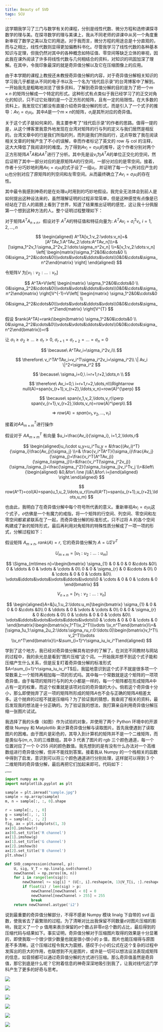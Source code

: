 ```yaml
---
title: Beauty of SVD
tags: SCU
---
```


这学期我学习了三门与数学有关的课程，分别是线性代数、微分方程和选修课探寻数学的理与美。在探寻数学的理与美课上，我从不同老师的讲课中从另一个角度重新审视了数学之美以及它的用途。对于我而言，微分方程的用途总是十分直观的，而与之相比，线性代数则显得更加偏教科书化。尽管我学习了线性代数的各种基本知识与定理，但我仍然对其中的各种概念如特征值、零空间等缺乏立体的审视，因此我在课外阅读了许多将线性代数与几何相结合的资料，对知识的巩固加深了理解。在其中，令我印象最深的就是奇异值分解以及它在压缩图像上的应用。

由于本学期的课程上教授还未教授奇异值分解的内容，对于奇异值分解相关知识的学习我几乎都是从不同的电子书以及一个名为“线代启示录”的台湾博客中了解到。一开始我先是粗略地浏览了很多资料，了解到奇异值分解的目的是为了把一个$m\times n$ 的矩阵分解成一个特定的形式。这种形式有点类似于我已经学习了的正交对角化的知识，只不过它处理的是一个正方形的矩阵，且有一定的局限性。在大多数的资料上，我发现它们都没有直接介绍奇异值分解的形式，而是引入了一个式子的推导：$Av_i=\sigma_iu_i$。其中$A$是一个$m\times n$的矩阵，$\sigma_i$是其所对应的奇异值。

关于这个式子是如何来的，我主要参考了“线代启示录”的作者的思路。值得一提的是，从这个博客里我意外地发现在台湾对矩阵的行与列的定义与我们居然是相反的。台湾文章中的行是我们所指的列，而列是我们所指的行，这点导致了我在阅读相关文章的时候产生了不小的误解，幸而作者标记了英文的 row 与 col 的注释，这大大降低了我阅读时的难度。为了得到$Av_i=\sigma_iu_i$的推导，这个作者分别对两个正方形矩阵$A^TA$和$AA^T$进行了分析。其中先是设$v_i$为$A^TA$的单位正交化的空间，然后证明了其中一部分对应的是原矩阵$A$的行空间，一部分对应的是零空间。接着，作者十分巧妙地利用$Av_i=\sigma_iu_i$的式子设了一组$u_i$，并证明了每一个$v_i$所对应产生的$u_i$也分别对应了原矩阵的列空间和左零空间。从而最终确立了$Av_i=\sigma_iu_i$的存在性。

其中最令我感到神奇的是在处理$u_i$时用到的巧妙地假设。我完全无法体会到前人是如何提出这种设法来的，虽然理解证明的过程非常简单，但是这种感觉有点像是已经站在了巨人的肩膀上看到了世界，知道了结果推出证明的感觉，这让我十分佩服第一个想到这种方法的人。整个证明过程整理如下：

对于矩阵$A^TA_{n\times n}$，假设对于 $A^TA$的特征值和特征向量为: $A^TAv_i=\sigma_i^2v_i,\ i=1,2,\ldots,n$

$$
\begin{aligned}
A^TA[v_1:v_2:\vdots:v_n]=&[A^TAv_1:A^TAv_2:\dots:A^TAv_n]\\=& [\sigma_1^2v_1:\sigma_2^2v_2:\dots:\sigma_n^2v_n] \\=&[v_1:v_2:\dots:v_n]  \left[ \begin{matrix}\sigma_1^2&0&\cdots&0 \\ 0&\sigma_2^2&\cdots&0\\\vdots&\vdots&\ddots&\vdots\\0&0&\cdots&\sigma_n^2\end{matrix} \right]
\end{aligned}
$$

令矩阵$V$ 为$[v_1:v_2:\dots:v_n]$

$$
A^TA=V\left[ \begin{matrix} \sigma_1^2&0&\cdots&0 \\ 0&\sigma_2^2&\cdots&0\\\vdots&\vdots&\ddots&\vdots\\0&0&\cdots&\sigma_n^2\end{matrix} \right]V^{-1}=V\left[ \begin{matrix} \sigma_1^2&0&\cdots&0 \\ 0&\sigma_2^2&\cdots&0\\\vdots&\vdots&\ddots&\vdots\\0&0&\cdots&\sigma_n^2\end{matrix} \right]V^{T}
$$

假设 $rank(A^TA)=rank(\begin{bmatrix} \sigma_1^2&0&\cdots&0 \\ 0&\sigma_2^2&\cdots&0\\\vdots&\vdots&\ddots&\vdots\\0&0&\cdots&\sigma_n^2\end{bmatrix})=r$

让 $\sigma_1\ge\sigma_2\ge\dots\ge\sigma_r\gt0,\ \sigma_{r+1}=\sigma_{r+2}=\dots=\sigma_n=0$

$$
\because\ A^TAv_i=\sigma_i^2v_i\\
$$

$$
\therefore\ v_i^TA^TAv_i=v_i^T\sigma_i^2v_i=\sigma_i^2\\
\| Av_i \|^2=\sigma_i^2
$$

$$
\because\ \sigma_i=0,\ i=r+1,r+2,\dots,n \\
$$

$$
\therefore\ Av_i=0,\ i=r+1,r+2,\dots,n\\\Rightarrow null(A)=span(v_{r+1},v_{r+2},\ldots,v_n)=row(A)^{\perp}
$$

$$
\because\ span(v_1,v_2,\ldots,v_r)\perp span(v_{r+1},v_{r+2},\ldots,v_n)=row(A)^\perp\\
$$

$$
\Rightarrow \ row(A)=span(v_1,v_2,\ldots,v_r)
$$

接着对$AA^T_{m\times m}$进行操作

假设对于 $AA^T_{m\times m}$ 有向量 $u_i=\frac{Av_i}{\sigma_i}, i=1,2,\ldots,r$

$$
\begin{aligned}u_i\cdot u_y=u_i^Tu_y  = &\frac{(Av_i)^T}{\sigma_i}\frac{Av_j}{\sigma_j} \\=&  \frac{v_i^TA^T}{\sigma_i}\frac{Av_j}{\sigma_j}=\frac{v_i^T(A^TAv_j)}{\sigma_i\sigma_j}\\=&\frac{v_i^T(\sigma_j^2v_j)}{\sigma_i\sigma_j}=\frac{\sigma_j^2}{\sigma_i\sigma_j}v_i^Tv_j  \\=&\left\{\begin{aligned} &0,&for\ i\ne j\\&1,&for\ i=j\end{aligned} \right.\end{aligned}
$$

$$
row(A^T)=col(A)=span(u_1,u_2,\ldots,u_r)\\null(A^T)=span(u_{r+1},u_{r+2},\ldots,u_m)
$$

也由此，我明白了在奇异值分解中每个符号所代表的意义。重新审视$Av_i=\sigma_iu_i$这个式子，$\sigma$仿佛是一个有魔力的戒指，将一个矩阵的行空间、列空间、零空间和左零空间都紧紧联系在了一起，而奇异值分解的标准形式，只不过将 A 的各个空间构建成了新的矩阵形式，最后再利用对角矩阵的特殊性质分解成了一项一项的形式，分解过程如下：

假设矩阵 $A_{m\times n}$, $rank(A )=r$, 它的奇异值分解为 $A=U\Sigma V^T$

$$
U_{m\times m}=[u_1:u_2:\ldots:u_m]
$$

$$
\Sigma_{m\times n}=\begin{bmatrix} \sigma_{1} & 0 & 0 & 0 &\cdots &0\\ 0 & \ddots & 0 & \vdots & \cdots & 0\\ 0 & 0 & \sigma_{r} & 0 &\cdots & 0\\ 0 & \cdots & 0 & 0 & \cdots &0\\ \vdots&\ddots&\vdots&\vdots&\ddots&\vdots\\0 & \cdots & 0 & 0 & \cdots & 0 \end{bmatrix}
$$

$$
V_{n\times n}=[v_1:v_2:\ldots:v_n]
$$

$$
\begin{aligned}A=&[u_1:u_2:\ldots:u_m]\begin{bmatrix} \sigma_{1} & 0 & 0 & 0 &\cdots &0\\ 0 & \ddots & 0 & \vdots & \cdots & 0\\ 0 & 0 & \sigma_{r} & 0 &\cdots & 0\\ 0 & \cdots & 0 & 0 & \cdots &0\\ \vdots&\ddots&\vdots&\vdots&\ddots&\vdots\\0 & \cdots & 0 & 0 & \cdots & 0 \end{bmatrix}\begin{bmatrix}v_1^T\\v_2^T\\\vdots \\v_n^T\end{bmatrix}\\=&[\sigma_1u_1:\sigma_2u_2:\ldots:\sigma_ru_r:0:\ldots:0]\begin{bmatrix}v_1^T\\v_2^T\\\vdots \\v_n^T\end{bmatrix}\\=&\sum_{i=1}^r\sigma_iu_iv_i^T\end{aligned}
$$

学到了这个地方，我已经对奇异值分解具有初步的了解了。在浏览不同教材与网站的过程中，我的余光总是看到“图片压缩”这个词。一开始我并想不到这个式子能和压缩产生什么关系，但是反复盯着奇异值分解的标准形式$A=\sum_{i=1}^r\sigma_iu_iv_i^T$后，我猛地意识到这个式子不就是很多项一个常数乘上一个矩阵再相加每一项的形式吗。其中每一个常数就是这个矩阵的一项项奇异值，由于每项的矩阵行与列的大小都是一样的，每一个矩阵都在形成矩阵$A$中占有一定的权重，而这个权重就是该项对应的奇异值的大小。倘若这个奇异值十分小，那么即使抛弃了这一项的矩阵所形成的矩阵$A$也不会与正确的矩阵$A$相差太多。这个抛弃的过程不就是压缩吗？为了验证我的猜想，我查阅了相关的资料，最后发现我的想法是十分正确的。为了验证我的想法，我打算亲自利用奇异值分解压缩一张图片试试。

我选择了我的头像（如图）作为试验的对象，并使用了两个 Python 环境中的开源模块 Numpy 和 Matplotlib 来计算奇异值分解与读取图片。首先我便遇到了读取图片的困难。由于图片是彩色的，其导入到计算机的矩阵并不是一个二维矩阵，而是类似与$(m,n,3)$的三维数组。其中 3 代表了图片的 rgb 三个颜色通道，每一个位置对应了一个 0-255 间的颜色数值。我先想到的是有没有什么办法对一个高维数组进行奇异值分解，但并不能找到答案。接着我从 Numpy 的一个栈相关的函数中得到了启发，意识到可以将三个颜色通道进行分别处理，这样就可以得到 3 个二维矩阵的奇异值分解，最后再把它们加起来即可。代码如下：

<img alt="Sample" src="https://s2.loli.net/2023/07/17/dXFBzbr17gvcHPl.jpg"  style="zoom: 33%;" />


```python
import numpy as np
import matplotlib.pyplot as plt

sample = plt.imread("sample.jpg")
sample = np.array(sample)
m, n = sample[:, :, 0].shape

r = sample[:, :, 0]
g = sample[:, :, 1]
b = sample[:, :, 2]
fig, ax = plt.subplots(1, 3)
ax[0].imshow(r)
ax[0].set_title('R channel')
ax[1].imshow(g)
ax[1].set_title('G channel')
ax[2].imshow(b)
ax[2].set_title('B channel')
plt.show()

def SVD_compression(channel, p):
    U, sig, V_T = np.linalg.svd(channel)
    newChannel = np.zeros((m, n))
    for i in range(len(sig)):
        newChannel += sig[i] * (U[:, i].reshape(m, 1)@V_T[i, :].reshape(1, n))
        if float(i) / len(sig) > p:
            newChannel[newChannel < 0] = 0
            newChannel[newChannel > 255] = 255
            break
    return newChannel.astype('i2')
```

说到最重要的奇异值分解部分，不得不感谢 Numpy 模块 linalg 下自带的 svd 函数，使我省去了最繁琐的过程。为了清晰对比出我保留不同数量$\sigma$对图片压缩的影响，我定义了一个 p 值用来表示保留的$\sigma$个数占非零$\sigma$总个数的占比，最后得到的压缩代码与结果如下。事实证明，奇异值分解对于压缩图片取得的效果是十分显著的，即使我取一个很少很少数量也就是很小很小的 p 值，图片也能压缩得与原图差不多清晰。这个压缩过程令我大为震撼，感叹于小小的公式在这个复杂的过程中发挥出的巨大的作用，也联想到不光是图片，或许是一切可以想法设法表现成矩阵的信息，如音频都可以通过奇异值分解的方式进行压缩。那么奇异值虽然是奇异值，那它到底是什么呢？它附着信息的神奇深深地吸引到我了，让我对线代这门学科产生了更多的好奇与思考。

![](https://s2.loli.net/2023/07/17/cZbU6hqKYvz3wVu.jpg)

![](https://s2.loli.net/2023/07/17/l8EfKvcoG53gD6J.jpg)

![](https://s2.loli.net/2023/07/17/AUJK7f95qyiZtwE.jpg)

![](https://s2.loli.net/2023/07/17/7W4ktqRhPynJA9E.jpg)

![](https://s2.loli.net/2023/07/17/gGJ4VAzC5a7jwRb.jpg)

![](https://s2.loli.net/2023/07/17/i1XdaJUtnsqWkHP.jpg)